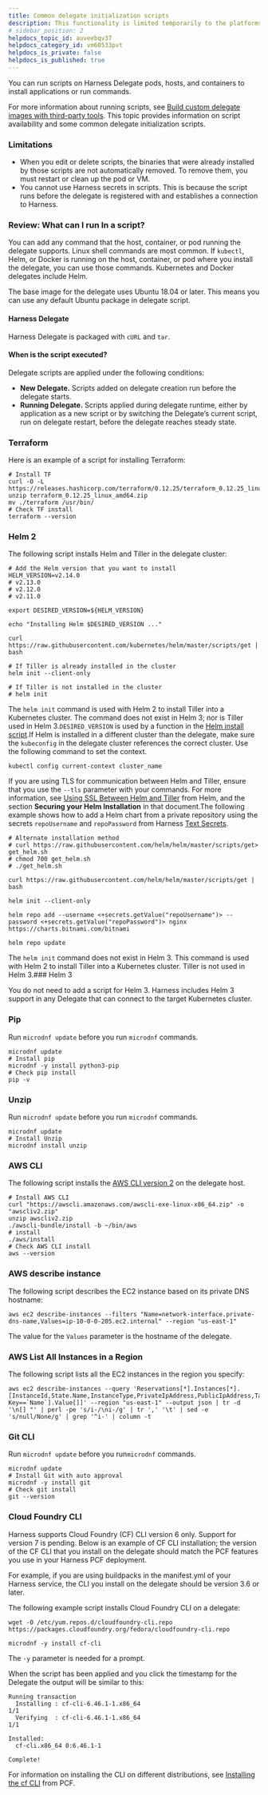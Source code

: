 ```yaml
---
title: Common delegate initialization scripts
description: This functionality is limited temporarily to the platforms and settings you can see. More functionality for this feature in coming soon. This topic provides information on script availability and som…
# sidebar_position: 2
helpdocs_topic_id: auveebqv37
helpdocs_category_id: vm60533pvt
helpdocs_is_private: false
helpdocs_is_published: true
---
```


You can run scripts on Harness Delegate pods, hosts, and containers to install applications or run commands.

For more information about running scripts, see [Build custom delegate images with third-party tools](/docs/platform/2_Delegates/install-delegates/build-custom-delegate-images-with-third-party-tools.md). This topic provides information on script availability and some common delegate initialization scripts.

### Limitations

* When you edit or delete scripts, the binaries that were already installed by those scripts are not automatically removed. To remove them, you must restart or clean up the pod or VM.
* You cannot use Harness secrets in scripts. This is because the script runs before the delegate is registered with and establishes a connection to Harness.

### Review: What can I run In a script?

You can add any command that the host, container, or pod running the delegate supports. Linux shell commands are most common. If `kubectl`, Helm, or Docker is running on the host, container, or pod where you install the delegate, you can use those commands. Kubernetes and Docker delegates include Helm.

The base image for the delegate uses Ubuntu 18.04 or later. This means you can use any default Ubuntu package in delegate script.

#### Harness Delegate

Harness Delegate is packaged with `cURL` and `tar`.

#### When is the script executed?

Delegate scripts are applied under the following conditions:

* **New Delegate.** Scripts added on delegate creation run before the delegate starts.
* **Running Delegate.** Scripts applied during delegate runtime, either by application as a new script or by switching the Delegate’s current script, run on delegate restart, before the delegate reaches steady state.

### Terraform

Here is an example of a script for installing Terraform:

```
# Install TF  
curl -O -L  https://releases.hashicorp.com/terraform/0.12.25/terraform_0.12.25_linux_amd64.zip  
unzip terraform_0.12.25_linux_amd64.zip  
mv ./terraform /usr/bin/  
# Check TF install  
terraform --version
```

### Helm 2

The following script installs Helm and Tiller in the delegate cluster:

```
# Add the Helm version that you want to install  
HELM_VERSION=v2.14.0  
# v2.13.0  
# v2.12.0  
# v2.11.0  
  
export DESIRED_VERSION=${HELM_VERSION}  
  
echo "Installing Helm $DESIRED_VERSION ..."  
  
curl https://raw.githubusercontent.com/kubernetes/helm/master/scripts/get | bash  
  
# If Tiller is already installed in the cluster   
helm init --client-only  
  
# If Tiller is not installed in the cluster  
# helm init    
```
The `helm init` command is used with Helm 2 to install Tiller into a Kubernetes cluster. The command does not exist in Helm 3; nor is Tiller used in Helm 3.`DESIRED_VERSION` is used by a function in the [Helm install script](https://raw.githubusercontent.com/kubernetes/helm/master/scripts/get).If Helm is installed in a different cluster than the delegate, make sure the `kubeconfig` in the delegate cluster references the correct cluster. Use the following command to set the context.


```
kubectl config current-context cluster_name
```

If you are using TLS for communication between Helm and Tiller, ensure that you use the `--tls` parameter with your commands. For more information, see [Using SSL Between Helm and Tiller](https://docs.helm.sh/using_helm/#using-ssl-between-helm-and-tiller) from Helm, and the section **Securing your Helm Installation** in that document.The following example shows how to add a Helm chart from a private repository using the secrets `repoUsername` and `repoPassword` from Harness [Text Secrets](../../6_Secrets/2-add-use-text-secrets.md). 


```
# Alternate installation method  
# curl https://raw.githubusercontent.com/helm/helm/master/scripts/get> get_helm.sh  
# chmod 700 get_helm.sh  
# ./get_helm.sh  
  
curl https://raw.githubusercontent.com/helm/helm/master/scripts/get | bash  
  
helm init --client-only  
  
helm repo add --username <+secrets.getValue("repoUsername")> --password <+secrets.getValue("repoPassword")> nginx https://charts.bitnami.com/bitnami  
  
helm repo update
```
The `helm init` command does not exist in Helm 3. This command is used with Helm 2 to install Tiller into a Kubernetes cluster. Tiller is not used in Helm 3.### Helm 3

You do not need to add a script for Helm 3. Harness includes Helm 3 support in any Delegate that can connect to the target Kubernetes cluster.

### Pip

Run `microdnf update` before you run `microdnf` commands.
```
microdnf update  
# Install pip  
microdnf -y install python3-pip  
# Check pip install  
pip -v
```

### Unzip

Run `microdnf update` before you run `microdnf` commands.
```
microdnf update  
# Install Unzip  
microdnf install unzip
```

### AWS CLI

The following script installs the [AWS CLI version 2](https://docs.aws.amazon.com/cli/latest/userguide/install-cliv2-linux.html) on the delegate host.

```
# Install AWS CLI  
curl "https://awscli.amazonaws.com/awscli-exe-linux-x86_64.zip" -o "awscliv2.zip"  
unzip awscliv2.zip  
./awscli-bundle/install -b ~/bin/aws  
# install  
./aws/install  
# Check AWS CLI install  
aws --version
```

### AWS describe instance

The following script describes the EC2 instance based on its private DNS hostname:

```
aws ec2 describe-instances --filters "Name=network-interface.private-dns-name,Values=ip-10-0-0-205.ec2.internal" --region "us-east-1"
```

The value for the `Values` parameter is the hostname of the delegate.

### AWS List All Instances in a Region

The following script lists all the EC2 instances in the region you specify:

```
aws ec2 describe-instances --query 'Reservations[*].Instances[*].[InstanceId,State.Name,InstanceType,PrivateIpAddress,PublicIpAddress,Tags[?Key==`Name`].Value[]]' --region "us-east-1" --output json | tr -d '\n[] "' | perl -pe 's/i-/\ni-/g' | tr ',' '\t' | sed -e 's/null/None/g' | grep '^i-' | column -t
```

### Git CLI

Run `microdnf update` before you run`microdnf` commands.

```
microdnf update  
# Install Git with auto approval  
microdnf -y install git  
# Check git install  
git --version
```

### Cloud Foundry CLI

Harness supports Cloud Foundry (CF) CLI version 6 only. Support for version 7 is pending. Below is an example of CF CLI installation; the version of the CF CLI that you install on the delegate should match the PCF features you use in your Harness PCF deployment.

For example, if you are using buildpacks in the manifest.yml of your Harness service, the CLI you install on the delegate should be version 3.6 or later.

The following example script installs Cloud Foundry CLI on a delegate:

```
wget -O /etc/yum.repos.d/cloudfoundry-cli.repo https://packages.cloudfoundry.org/fedora/cloudfoundry-cli.repo  
  
microdnf -y install cf-cli
```
The `-y` parameter is needed for a prompt.

When the script has been applied and you click the timestamp for the Delegate the output will be similar to this:


```
Running transaction  
  Installing : cf-cli-6.46.1-1.x86_64                                       1/1   
  Verifying  : cf-cli-6.46.1-1.x86_64                                       1/1   
  
Installed:  
  cf-cli.x86_64 0:6.46.1-1                                                        
  
Complete!
```

For information on installing the CLI on different distributions, see [Installing the cf CLI](https://docs.pivotal.io/pivotalcf/2-3/cf-cli/install-go-cli.html) from PCF.



